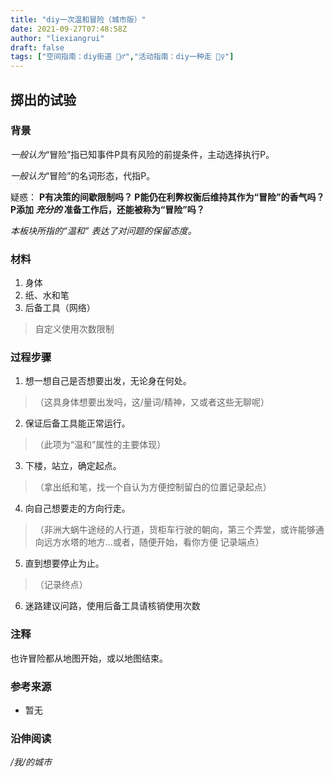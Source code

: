 ```yaml
---
title: "diy一次温和冒险（城市版）"
date: 2021-09-27T07:48:58Z
author: "liexiangrui"
draft: false
tags: ["空间指南：diy街道 👮‍♂️","活动指南：diy一种走 🚶‍♀️"]
---
```


## 掷出的试验

### 背景
_一般认为_“冒险”指已知事件P具有风险的前提条件，主动选择执行P。

_一般认为_“冒险”的名词形态，代指P。

疑惑：
**P有决策的间歇限制吗？
P能仍在利弊权衡后维持其作为“冒险”的香气吗？
P添加
_充分的_
准备工作后，还能被称为“冒险”吗？**

_本板块所指的“温和”表达了对问题的保留态度。_

### 材料
1. 身体
2. 纸、水和笔
3. 后备工具（网络）
> 自定义使用次数限制

### 过程步骤

1. 想一想自己是否想要出发，无论身在何处。
> （这具身体想要出发吗，这/量词/精神，又或者这些无聊呢）
2. 保证后备工具能正常运行。
> （此项为“温和”属性的主要体现）
3. 下楼，站立，确定起点。
> （拿出纸和笔，找一个自认为方便控制留白的位置记录起点）
4. 向自己想要走的方向行走。
> （非洲大蜗牛途经的人行道，货柜车行驶的朝向，第三个弄堂，或许能够通向远方水塔的地方...或者，随便开始，看你方便
记录端点）
5. 直到想要停止为止。
> （记录终点）
6. 迷路建议问路，使用后备工具请核销使用次数

### 注释
也许冒险都从地图开始，或以地图结束。

### 参考来源
- 暂无

### 沿伸阅读
_/我/的城市_

